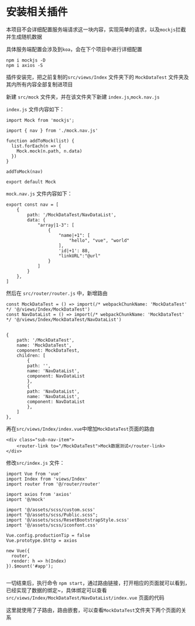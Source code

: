 # 安装相关插件

本项目不会详细配置服务端请求这一块内容，实现简单的请求，以及`mockjs`拦截并生成随机数据

具体服务端配置会涉及到`koa`，会在下个项目中进行详细配置

```
npm i mockjs -D
npm i axios -S
```

插件安装完，把之前复制的`src/views/Index` 文件夹下的 `MockDataTest` 文件夹及其内所有内容全部复制进项目

新建 `src/mock` 文件夹，并在该文件夹下新建 `index.js`,`mock.nav.js`

`index.js` 文件内容如下：

```
import Mock from 'mockjs';

import { nav } from './mock.nav.js'

function addToMock(list) {
  list.forEach(n => {
    Mock.mock(n.path, n.data)
  })
}

addToMock(nav)

export default Mock

```

`mock.nav.js` 文件内容如下：

```
export const nav = [
    {
        path: '/MockDataTest/NavDataList',
        data: {
            "array|1-3": [
                {
                    "name|+1": [
                        "hello", "vue", "world"
                    ],
                    'id|+1': 88,
                    "linkURL":"@url"
                }
            ]
        }
    },
]
```

然后在 `src/router/router.js` 中，新增路由

```
const MockDataTest = () => import(/* webpackChunkName: 'MockDataTest' */ '@/views/Index/MockDataTest')
const NavDataList = () => import(/* webpackChunkName: 'MockDataTest' */ '@/views/Index/MockDataTest/NavDataList')


{
    path: '/MockDataTest',
    name: 'MockDataTest',
    component: MockDataTest,
    children: [
        {
        path: '',
        name: 'NavDataList',
        component: NavDataList
        },
        {
        path: 'NavDataList',
        name: 'NavDataList',
        component: NavDataList
        },
    ]
},
```
再在`src/views/Index/index.vue`中增加`MockDataTest`页面的路由

```
<div class="sub-nav-item">
    <router-link to="/MockDataTest">Mock数据测试</router-link>
</div>
```

修改`src/index.js` 文件：

```
import Vue from 'vue'
import Index from 'views/Index'
import router from '@/router/router'

import axios from 'axios'
import '@/mock'

import '@/assets/scss/custom.scss'
import "@/assets/scss/Public.scss";
import '@/assets/scss/ResetBootstrapStyle.scss'
import '@/assets/scss/iconfont.css'

Vue.config.productionTip = false
Vue.prototype.$http = axios

new Vue({
  router,
  render: h => h(Index)
}).$mount('#app');


```

一切结束后，执行命令 `npm start`，通过路由链接，打开相应的页面就可以看到，已经实现了数据的绑定~，具体绑定可以查看`src/views/Index/MockDataTest/NavDataList/index.vue` 页面的代码


这里就使用了子路由，路由嵌套，可以查看`MockDataTest`文件夹下两个页面的关系
